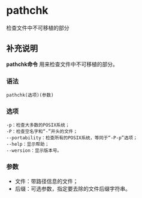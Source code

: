 # pathchk

检查文件中不可移植的部分

## 补充说明

**pathchk命令** 用来检查文件中不可移植的部分。

### 语法

```text
pathchk(选项)(参数)
```

### 选项

```text
-p：检查大多数的POSIX系统；
-P：检查空名字和“-”开头的文件；
--portability：检查所有的POSIX系统，等同于“-P-p”选项；
--help：显示帮助；
--wersion：显示版本号。
```

### 参数

* 文件：带路径信息的文件；
* 后缀：可选参数，指定要去除的文件后缀字符串。


